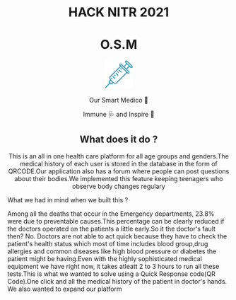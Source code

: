
<div align = 'center'>
  <h1>HACK NITR </> 2021</h1>
</div>

<div align="center">
  <h1>O.S.M</h1>
  <img src = 'syringe_logo.png'>
  <p>Our Smart Medico 🏥</p>
  <p>Immune 🩺 and Inspire 💙 </p>
</div>


<div align="center">
  <h2>What does it do ?</h2>
  <p>This is an all in one health care platform for all age groups and genders.The medical history of each user is stored in the database in the form of QRCODE.Our application also has a forum where people can post questions about their bodies.We implemented this feature keeping teenagers who observe body changes regulary </p>
</div>


What we had in mind when we built this ?

Among all the deaths that occur in the Emergency departments, 23.8% were due to preventable causes.This percentage can be clearly reduced if the doctors operated on the patients a little early.So it the doctor's fault then? No. Doctors are not able to act quick because they have to check the patient's health status which most of time includes blood group,drug allergies and common diseases like high blood pressure or diabetes the patient might be having.Even with the highly sophisticated medical equipment we have right now, it takes atleatt 2 to 3 hours to run all these tests.This is what we wanted to solve using a Quick Response code(QR Code).One click and all the medical history of the patient in doctor's hands.
We also wanted to expand our platform 

